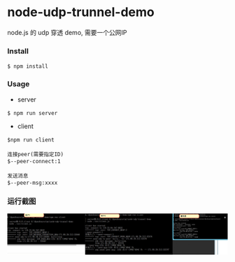 # node-udp-trunnel-demo
  node.js 的 udp 穿透 demo, 需要一个公网IP

### Install
```
$ npm install 
```


### Usage
* server
```
$ npm run server
```

* client
```
$npm run client

连接peer(需要指定ID)
$--peer-connect:1

发送消息
$--peer-msg:xxxx
```

### 运行截图
![](./assets/snapshort.jpg)

